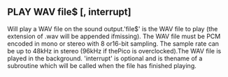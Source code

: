 ## PLAY WAV file$ [, interrupt]

Will play a WAV file on the sound output.'file$' is the WAV file to play (the extension of .wav will be appended ifmissing). The WAV file must be PCM encoded in mono or stereo with 8 or16-bit sampling. The sample rate can be up to 48kHz in stereo (96kHz if thePico is overclocked).The WAV file is played in the background. 'interrupt' is optional and is thename of a subroutine which will be called when the file has finished playing.